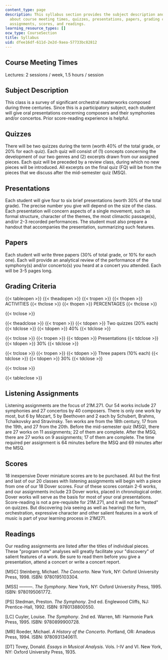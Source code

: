 ```yaml
---
content_type: page
description: This syllabus section provides the subject description and information
  about course meeting times, quizzes, presentations, papers, grading criteria, listening
  assignments, scores, and readings.
learning_resource_types: []
ocw_type: CourseSection
title: Syllabus
uid: dfee16df-611d-2e2d-9aea-57733bc82812
---
```


Course Meeting Times
--------------------

Lectures: 2 sessions / week, 1.5 hours / session

Subject Description
-------------------

This class is a survey of significant orchestral masterworks composed during three centuries. Since this is a participatory subject, each student will give oral presentations concerning composers and their symphonies and/or concertos. Prior score-reading experience is helpful.

Quizzes
-------

There will be two quizzes during the term (worth 40% of the total grade, or 20% for each quiz). Each quiz will consist of (1) concepts concerning the development of our two genres and (2) excerpts drawn from our assigned pieces. Each quiz will be preceded by a review class, during which no new pieces will be introduced. All excerpts on the final quiz (FQ) will be from the pieces that we discuss after the mid-semester quiz (MSQ).

Presentations
-------------

Each student will give four to six brief presentations (worth 30% of the total grade). The precise number you give will depend on the size of the class. Each presentation will concern aspects of a single movement, such as formal structure, character of the themes, the most climactic passage(s), and/or 2-3 recorded performances. The student must also prepare a handout that accompanies the presentation, summarizing such features.

Papers
------

Each student will write three papers (30% of total grade, or 10% for each one). Each will provide an analytical review of the performance of the symphony(s) and/or concerto(s) you heard at a concert you attended. Each will be 3-5 pages long.

Grading Criteria
----------------

{{< tableopen >}}
{{< theadopen >}}
{{< tropen >}}
{{< thopen >}}
ACTIVITIES
{{< thclose >}}
{{< thopen >}}
PERCENTAGES
{{< thclose >}}

{{< trclose >}}

{{< theadclose >}}
{{< tropen >}}
{{< tdopen >}}
Two quizzes (20% each)
{{< tdclose >}}
{{< tdopen >}}
40%
{{< tdclose >}}

{{< trclose >}}
{{< tropen >}}
{{< tdopen >}}
Presentations
{{< tdclose >}}
{{< tdopen >}}
30%
{{< tdclose >}}

{{< trclose >}}
{{< tropen >}}
{{< tdopen >}}
Three papers (10% each)
{{< tdclose >}}
{{< tdopen >}}
30%
{{< tdclose >}}

{{< trclose >}}

{{< tableclose >}}

Listening Assignments
---------------------

Listening assignments are the focus of 21M.271. Our 54 works include 27 symphonies and 27 concertos by 40 composers. There is only one work by most, but 6 by Mozart, 5 by Beethoven and 2 each by Schubert, Brahms, Tchaikovsky and Stravinsky. Ten works are from the 18th century, 17 from the 19th, and 27 from the 20th. Before the mid-semester quiz (MSQ), there are 27 works on 11 assignments; 22 of them are complete. After the MSQ, there are 27 works on 9 assignments; 17 of them are complete. The time required per assignment is 64 minutes before the MSQ and 69 minutes after the MSQ.

Scores
------

18 inexpensive Dover miniature scores are to be purchased. All but the first and last of our 20 classes with listening assignments will begin with a piece from one of our 18 Dover scores. Four of these scores contain 2-6 works, and our assignments include 23 Dover works, placed in chronological order. Dover works will serve as the basis for most of your oral presentations. Score-reading is not a pre-requisite for 21M.271, and it will not be "tested" on quizzes. But discovering (via seeing as well as hearing) the form, orchestration, expressive character and other salient features in a work of music is part of your learning process in 21M271.

Readings
--------

Our reading assignments are listed after the titles of individual pieces. These "program note" analyses will greatly facilitate your "discovery" of salient features of a work. Be sure to read them before you give a presentation, attend a concert or write a concert report.

\[MSC\] Steinberg, Michael. _The Concerto_. New York, NY: Oxford University Press, 1998. ISBN: 9780195103304.

\[MSS\] ———. _The Symphony_. New York, NY: Oxford University Press, 1995. ISBN: 9780195061772.

\[PS\] Stedman, Preston. _The Symphony_. 2nd ed. Englewood Cliffs, NJ: Prentice-Hall, 1992. ISBN: 9780138800550.

\[LC\] Cuyler, Louise. _The Symphony_. 2nd ed. Warren, MI: Harmonie Park Press, 1995. ISBN: 9780899900728.

\[MR\] Roeder, Michael. _A History of the Concerto_. Portland, OR: Amadeus Press, 1994. ISBN: 9780931340611.

\[DT\] Tovey, Donald. _Essays in Musical Analysis_. Vols. I-IV and VI. New York, NY: Oxford University Press, 1935.